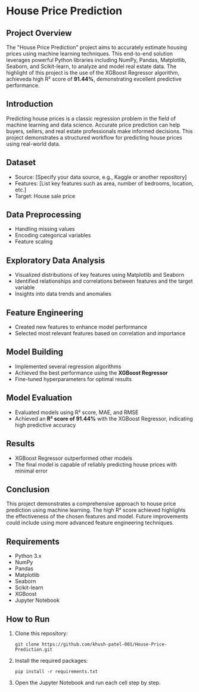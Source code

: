 # House Price Prediction

## Project Overview

The "House Price Prediction" project aims to accurately estimate housing prices using machine learning techniques. This end-to-end solution leverages powerful Python libraries including NumPy, Pandas, Matplotlib, Seaborn, and Scikit-learn, to analyze and model real estate data. The highlight of this project is the use of the XGBoost Regressor algorithm, achieveda high R² score of **91.44%**, demonstrating excellent predictive performance.

## Introduction

Predicting house prices is a classic regression problem in the field of machine learning and data science. Accurate price prediction can help buyers, sellers, and real estate professionals make informed decisions. This project demonstrates a structured workflow for predicting house prices using real-world data.

## Dataset

- Source: [Specify your data source, e.g., Kaggle or another repository]
- Features: [List key features such as area, number of bedrooms, location, etc.]
- Target: House sale price

## Data Preprocessing

- Handling missing values
- Encoding categorical variables
- Feature scaling

## Exploratory Data Analysis

- Visualized distributions of key features using Matplotlib and Seaborn
- Identified relationships and correlations between features and the target variable
- Insights into data trends and anomalies

## Feature Engineering

- Created new features to enhance model performance
- Selected most relevant features based on correlation and importance

## Model Building

- Implemented several regression algorithms
- Achieved the best performance using the **XGBoost Regressor**
- Fine-tuned hyperparameters for optimal results

## Model Evaluation

- Evaluated models using R² score, MAE, and RMSE
- Achieved an **R² score of 91.44%** with the XGBoost Regressor, indicating high predictive accuracy

## Results

- XGBoost Regressor outperformed other models
- The final model is capable of reliably predicting house prices with minimal error

## Conclusion

This project demonstrates a comprehensive approach to house price prediction using machine learning. The high R² score achieved highlights the effectiveness of the chosen features and model. Future improvements could include using more advanced feature engineering techniques.

## Requirements

- Python 3.x
- NumPy
- Pandas
- Matplotlib
- Seaborn
- Scikit-learn
- XGBoost
- Jupyter Notebook

## How to Run

1. Clone this repository:
   ```
   git clone https://github.com/khush-patel-001/House-Price-Prediction.git
   ```
2. Install the required packages:
   ```
   pip install -r requirements.txt
   ```
3. Open the Jupyter Notebook and run each cell step by step.
